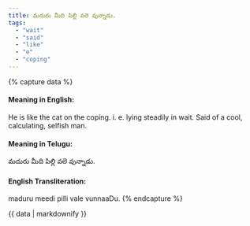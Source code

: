 ```yaml
---
title: మదురు మీది పిల్లి వలె వున్నాడు.
tags:
  - "wait"
  - "said"
  - "like"
  - "e"
  - "coping"
---
```


{% capture data %}
#### Meaning in English:
He is like the cat on the coping.
i. e. lying steadily in wait.
Said of a cool, calculating, selfish man.

#### Meaning in Telugu:
మదురు మీది పిల్లి వలె వున్నాడు.

#### English Transliteration:
maduru meedi pilli vale vunnaaDu.
{% endcapture %}

<div class="notice">{{ data | markdownify }}</div>

